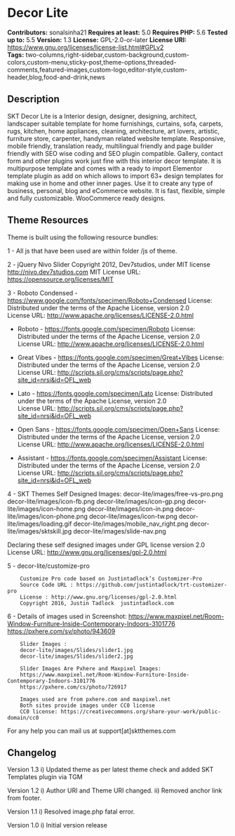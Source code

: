 # Decor Lite

**Contributors:** sonalsinha21
**Requires at least:** 5.0
**Requires PHP:**  5.6
**Tested up to:** 5.5
**Version:** 1.3
**License:** GPL-2.0-or-later
**License URI:** https://www.gnu.org/licenses/license-list.html#GPLv2  
**Tags:** two-columns,right-sidebar,custom-background,custom-colors,custom-menu,sticky-post,theme-options,threaded-comments,featured-images,custom-logo,editor-style,custom-header,blog,food-and-drink,news

## Description

SKT Decor Lite is a Interior design, designer, designing, architect, landscaper suitable template for home furnishings, curtains, sofa, carpets, rugs, kitchen, home appliances, cleaning, architecture, art lovers, artistic, furniture store, carpenter, handyman related website template. Responsive, mobile friendly, translation ready, multilingual friendly and page builder friendly with SEO wise coding and SEO plugin compatible. Gallery, contact form and other plugins work just fine with this interior decor template. It is multipurpose template and comes with a ready to import Elementor template plugin as add on which allows to import 63+ design templates for making use in home and other inner pages. Use it to create any type of business, personal, blog and eCommerce website. It is fast, flexible, simple and fully customizable. WooCommerce ready designs.

 
## Theme Resources

Theme is built using the following resource bundles:

1 - All js that have been used are within folder /js of theme.

2 -     jQuery Nivo Slider
	Copyright 2012, Dev7studios, under MIT license
	http://nivo.dev7studios.com
MIT License URL: https://opensource.org/licenses/MIT

3 - Roboto Condensed - https://www.google.com/fonts/specimen/Roboto+Condensed
	License: Distributed under the terms of the Apache License, version 2.0				
	License URL: http://www.apache.org/licenses/LICENSE-2.0.html
	
  - Roboto - https://fonts.google.com/specimen/Roboto
	License: Distributed under the terms of the Apache License, version 2.0				
	License URL: http://www.apache.org/licenses/LICENSE-2.0.html	
	
  - Great Vibes - https://fonts.google.com/specimen/Great+Vibes
	License: Distributed under the terms of the Apache License, version 2.0				
	License URL: http://scripts.sil.org/cms/scripts/page.php?site_id=nrsi&id=OFL_web	
	
  - Lato - https://fonts.google.com/specimen/Lato
	License: Distributed under the terms of the Apache License, version 2.0				
	License URL: http://scripts.sil.org/cms/scripts/page.php?site_id=nrsi&id=OFL_web
	
  - Open Sans - https://fonts.google.com/specimen/Open+Sans
	License: Distributed under the terms of the Apache License, version 2.0				
	License URL: http://www.apache.org/licenses/LICENSE-2.0.html
	
  - Assistant - https://fonts.google.com/specimen/Assistant
	License: Distributed under the terms of the Apache License, version 2.0				
	License URL: http://scripts.sil.org/cms/scripts/page.php?site_id=nrsi&id=OFL_web	
	
		
4 - SKT Themes Self Designed Images:
	decor-lite/images/free-vs-pro.png 
	decor-lite/images/icon-fb.png
	decor-lite/images/icon-gp.png
	decor-lite/images/icon-home.png
	decor-lite/images/icon-in.png
	decor-lite/images/icon-phone.png
	decor-lite/images/icon-tw.png
	decor-lite/images/loading.gif
	decor-lite/images/mobile_nav_right.png
	decor-lite/images/sktskill.jpg
	decor-lite/images/slide-nav.png
		
Declaring these self designed images under GPL license version 2.0
License URL: http://www.gnu.org/licenses/gpl-2.0.html
		
5 -     decor-lite/customize-pro	

		Customize Pro code based on Justintadlock’s Customizer-Pro 
		Source Code URL : https://github.com/justintadlock/trt-customizer-pro			
		License : http://www.gnu.org/licenses/gpl-2.0.html
		Copyright 2016, Justin Tadlock	justintadlock.com
		
6 -     Details of images used in Screenshot:
		https://www.maxpixel.net/Room-Window-Furniture-Inside-Contemporary-Indoors-3101776
		https://pxhere.com/sv/photo/943609
		
		Slider Images : 
		decor-lite/images/Slides/slider1.jpg
		decor-lite/images/Slides/slider2.jpg
        
        Slider Images Are Pxhere and Maxpixel Images:
		https://www.maxpixel.net/Room-Window-Furniture-Inside-Contemporary-Indoors-3101776
		https://pxhere.com/cs/photo/726917
		
		Images used are from pxhere.com and maxpixel.net
		Both sites provide images under CC0 license
 		CC0 license: https://creativecommons.org/share-your-work/public-domain/cc0		
        
For any help you can mail us at support[at]sktthemes.com

## Changelog
Version 1.3
i)   Updated theme as per latest theme check and added SKT Templates plugin via TGM

Version 1.2
i)   Author URI and Theme URI changed.
ii)  Removed anchor link from footer.

Version 1.1
i)   Resolved image.php fatal error.

Version 1.0
i)   Initial version release